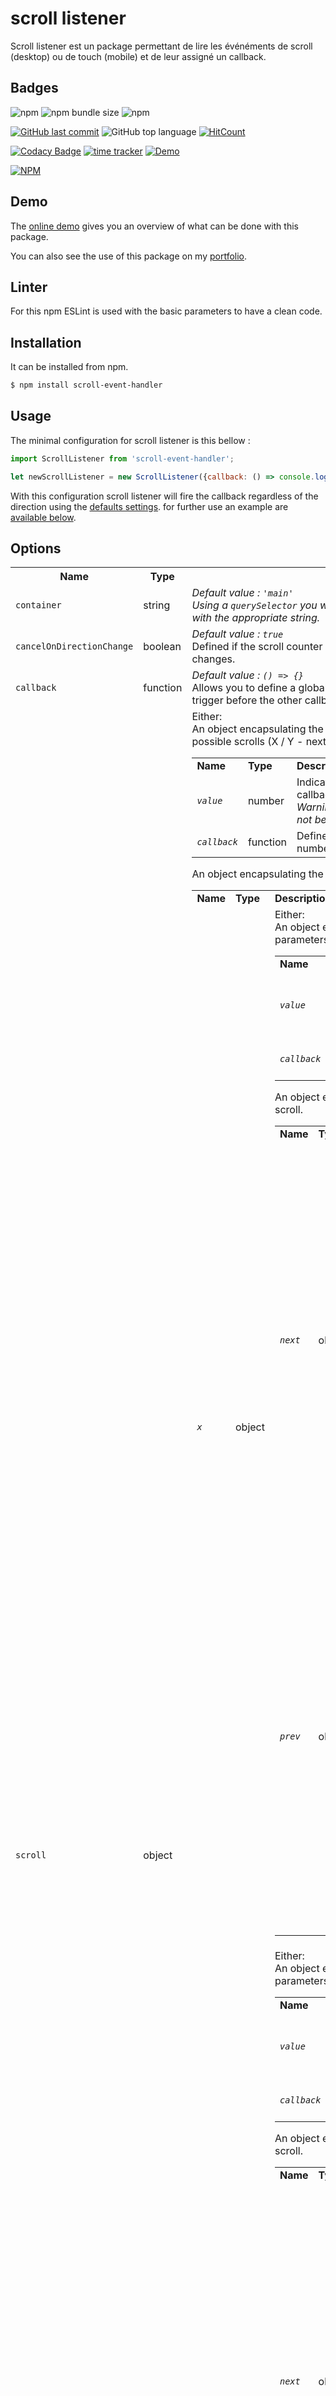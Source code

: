 # scroll listener
Scroll listener est un package permettant de lire les événéments de scroll (desktop) ou de touch (mobile) et de leur
assigné un callback.

## Badges
![npm](https://img.shields.io/npm/v/scroll-event-handler)
![npm bundle size](https://img.shields.io/bundlephobia/min/scroll-event-handler)
![npm](https://img.shields.io/npm/dm/scroll-event-handler)

[![GitHub last
commit](https://img.shields.io/github/last-commit/ga-devfront/scroll-event-handler/develop)](https://github.com/ga-devfront/scroll-event-handler/commits/develop)
![GitHub top language](https://img.shields.io/github/languages/top/ga-devfront/scroll-event-handler)
[![HitCount](http://hits.dwyl.com/ga-devfront/scroll-listener.svg)](http://hits.dwyl.com/ga-devfront/scroll-event-handler)

[![Codacy Badge](https://api.codacy.com/project/badge/Grade/e5ddea0228d7470393909a2b6c1d2d77)](https://www.codacy.com/manual/ga-devfront/scroll-listener?utm_source=github.com&amp;utm_medium=referral&amp;utm_content=ga-devfront/scroll-event-handler&amp;utm_campaign=Badge_Grade)
[![time tracker](https://wakatime.com/badge/github/ga-devfront/scroll-event-handler.svg)](https://wakatime.com/badge/github/ga-devfront/scroll-event-handler)
[![Demo](https://img.shields.io/website?label=demo%20website&url=https%3A%2F%2Fag-dev.fr%2Fprivate%2Fscroll-listener%2F)](https://ag-dev.fr/private/scroll-event-handler/demo/)

[![NPM](https://nodei.co/npm/scroll-event-handler.png)](https://nodei.co/npm/scroll-event-handler/)

## Demo
The [online demo](https://ag-dev.fr/private/scroll-event-handler/demo/) gives you an overview of what can be done with this
package.

You can also see the use of this package on my [portfolio](https://ag-dev.fr/).

## Linter
For this npm ESLint is used with the basic parameters to have a clean code.

## Installation
It can be installed from npm.
```bash
$ npm install scroll-event-handler
```

## Usage
The minimal configuration for scroll listener is this bellow :
```javascript
import ScrollListener from 'scroll-event-handler';

let newScrollListener = new ScrollListener({callback: () => console.log('scroll')});
```
With this configuration scroll listener will fire the callback regardless of the direction using the [defaults
settings](#options).
for further use an example are [available below]().

## Options
<table>
  <tr>
    <th>Name</th>
    <th>Type</th>
    <th>Description</th>
  </tr>
  <tr>
    <td><code>container</code></td>
    <td>string</td>
    <td><i>Default value : <code>'main'</code><br>Using a <code>querySelector</code> you will have to indicate the
        container to listen to with the appropriate string.</td>
  </tr>
  <tr>
    <td><code>cancelOnDirectionChange</code></td>
    <td>boolean</td>
    <td><i>Default value : <code>true</code></i><br>Defined if the scroll counter should be reset if the direction of
      the scroll changes.</td>
  </tr>
  <tr>
    <td><code>callback</code></td>
    <td>function</td>
    <td><i>Default value : <code>() => {}</code></i><br>Allows you to define a global callback which will be called at
      each trigger before the other callbacks.</td>
  </tr>
  <tr>
    <td><code>scroll</code></td>
    <td>object</td>
    <td>Either:<br>
      An object encapsulating the various configuration parameters for all possible scrolls (X / Y - next / prev).
          <table>
            <tr>
              <td><b>Name</b></td>
              <td><b>Type</b></td>
              <td><b>Description</b></td>
            </tr>
            <tr>
              <td><code><var>value</var></code></td>
              <td>number</td>
              <td>Indicates the number of scrolls before the callback is triggered<br>
              <i>Warning if you use 0 as value, the function will not be called.</i></td>
            </tr>
            <tr>
              <td><code><var>callback</var></code></td>
              <td>function</td>
              <td>Defines the function to be called when the number of scrolls is reached.</td>
            </tr>
          </table>
        An object encapsulating the different scroll axes.
          <table>
            <tr>
              <td><b>Name</b></td>
              <td><b>Type</b></td>
              <td><b>Description</b></td>
            </tr>
            <tr>
              <td><code><var>x</var></code></td>
              <td>object</td>
              <td>Either:<br>
                  An object encapsulating the various configuration parameters for all horizontal scrolls.
                    <table>
                      <tr>
                        <td><b>Name</b></td>
                        <td><b>Type</b></td>
                        <td><b>Description</b></td>
                      </tr>
                      <tr>
                        <td><code><var>value</var></code></td>
                        <td>number</td>
                        <td>Indicates the number of scrolls before the callback is triggered<br>
                        <i>Warning if you use 0 as value, the function will not be called.</i></td>
                      </tr>
                      <tr>
                        <td><code><var>callback</var></code></td>
                        <td>function</td>
                        <td>Defines the function to be called when the number of scrolls is reached.</td>
                      </tr>
                    </table>
                  An object encapsulating the different directions of the scroll.
                    <table>
                      <tr>
                        <td><b>Name</b></td>
                        <td><b>Type</b></td>
                        <td><b>Description</b></td>
                      </tr>
                      <tr>
                        <td><code><var>next</var></code></td>
                        <td>object</td>
                        <td>An object contain the various configuration parameters for horizontal next scrolls.
                          <table>
                            <tr>
                              <td><b>Name</b></td>
                              <td><b>Type</b></td>
                              <td><b>Description</b></td>
                            </tr>
                            <tr>
                              <td><code><var>value</var></code></td>
                              <td>number</td>
                              <td><i>Default value : <code>3</code></i><br>Indicates the number of scrolls before the callback is triggered<br>
                              <i>Warning if you use 0 as value, the function will not be called.</i>
                                </td>
                            </tr>
                            <tr>
                              <td><code><var>callback</var></code></td>
                              <td>function</td>
                              <td><i>Default value : <code>() => {}</code></i><br>Defines the function to be called when the number of scrolls is reached.</td>
                            </tr>
                          </table>
              </td>
            </tr>
            <tr>
              <td><code><var>prev</var></code></td>
              <td>object</td>
              <td>An object contain the various configuration parameters for horizontal previous scrolls.
                <table>
                  <tr>
                    <td><b>Name</b></td>
                    <td><b>Type</b></td>
                    <td><b>Description</b></td>
                  </tr>
                  <tr>
                    <td><code><var>value</var></code></td>
                    <td>number</td>
                    <td><i>Default value : <code>3</code></i><br>Indicates the number of scrolls before the callback is triggered<br>
                    <i>Warning if you use 0 as value, the function will not be called.</i></td>
                  </tr>
                  <tr>
                    <td><code><var>callback</var></code></td>
                    <td>function</td>
                    <td><i>Default value : <code>() => {}</code></i><br>Defines the function to be called when the
                      number of scrolls is reached.</td>
                  </tr>
                </table>
    </td>
  </tr>
</table>
</td>
</tr>
<tr>
  <td><code><var>y</var></code></td>
  <td>object</td>
  <td>Either:<br>
      An object encapsulating the various configuration parameters for all vertical scrolls.
        <table>
          <tr>
            <td><b>Name</b></td>
            <td><b>Type</b></td>
            <td><b>Description</b></td>
          </tr>
          <tr>
            <td><code><var>value</var></code></td>
            <td>number</td>
            <td>Indicates the number of scrolls before the callback is triggered<br>
            <i>Warning if you use 0 as value, the function will not be called.</i></td>
          </tr>
          <tr>
            <td><code><var>callback</var></code></td>
            <td>function</td>
            <td>Defines the function to be called when the number of scrolls is reached.</td>
          </tr>
        </table>
      An object encapsulating the different directions of the scroll.
        <table>
          <tr>
            <td><b>Name</b></td>
            <td><b>Type</b></td>
            <td><b>Description</b></td>
          </tr>
          <tr>
            <td><code><var>next</var></code></td>
            <td>object</td>
            <td>An object contain the various configuration parameters for vertical next scrolls.
              <table>
                <tr>
                  <td><b>Name</b></td>
                  <td><b>Type</b></td>
                  <td><b>Description</b></td>
                </tr>
                <tr>
                  <td><code><var>value</var></code></td>
                  <td>number</td>
                  <td><i>Default value : <code>5</code></i><br>Indicates the number of scrolls before the callback is triggered<br>
                  <i>Warning if you use 0 as value, the function will not be called.</i></td>
                </tr>
                <tr>
                  <td><code><var>callback</var></code></td>
                  <td>function</td>
                  <td><i>Default value : <code>() => {}</code></i><br>Defines the function to be called when the number of scrolls is reached.</td>
                </tr>
              </table>
  </td>
</tr>
<tr>
  <td><code><var>prev</var></code></td>
  <td>object</td>
  <td>An object contain the various configuration parameters for vertical previous scrolls.
    <table>
      <tr>
        <td><b>Name</b></td>
        <td><b>Type</b></td>
        <td><b>Description</b></td>
      </tr>
      <tr>
        <td><code><var>value</var></code></td>
        <td>number</td>
        <td><i>Default value : <code>5</code></i><br>Indicates the number of scrolls before the callback is triggered <br>
        <i>Warning if you use 0 as value, the function will not be called.</i></td>
      </tr>
      <tr>
        <td><code><var>callback</var></code></td>
        <td>function</td>
        <td><i>Default value : <code>() => {}</code></i><br>Defines the function to be called when the number of scrolls
          is reached.</td>
      </tr>
    </table>
  </td>
</tr>
</table>
</td>
</tr>
</table>
<tr>
  <td><code>touch</code></td>
  <td>object</td>
  <td>Either:<br>
      An object encapsulating the various configuration parameters for all possible touch (X / Y - next / prev).
        <table>
          <tr>
            <td><b>Name</b></td>
            <td><b>Type</b></td>
            <td><b>Description</b></td>
          </tr>
          <tr>
            <td><code><var>value</var></code></td>
            <td>number</td>
            <td>Indicates the number of distance covered when touched before the callback is triggered <br>
              <i>Warning if you use 0 as value, the function will not be called.</i></td>
          </tr>
          <tr>
            <td><code><var>callback</var></code></td>
            <td>function</td>
            <td>Defines the function to be called when the trigger is reached.</td>
          </tr>
        </table>
      An object encapsulating the different touch axes.
        <table>
          <tr>
            <td><b>Name</b></td>
            <td><b>Type</b></td>
            <td><b>Description</b></td>
          </tr>
          <tr>
            <td><code><var>x</var></code></td>
            <td>object</td>
            <td>Either:<br>
                An object encapsulating the various configuration parameters for all horizontal touches.
                  <table>
                    <tr>
                      <td><b>Name</b></td>
                      <td><b>Type</b></td>
                      <td><b>Description</b></td>
                    </tr>
                    <tr>
                      <td><code><var>value</var></code></td>
                      <td>number</td>
                      <td>Indicates the number of distance covered when touched before the callback is triggered <br>
                      <i>Warning if you use 0 as value, the function will not be called.</i></td>
                    </tr>
                    <tr>
                      <td><code><var>callback</var></code></td>
                      <td>function</td>
                      <td>Defines the function to be called when the trigger is reached.</td>
                    </tr>
                  </table>
                An object encapsulating the different directions of the touch.
                  <table>
                    <tr>
                      <td><b>Name</b></td>
                      <td><b>Type</b></td>
                      <td><b>Description</b></td>
                    </tr>
                    <tr>
                      <td><code><var>next</var></code></td>
                      <td>object</td>
                      <td>An object contain the various configuration parameters for horizontal next touches.
                        <table>
                          <tr>
                            <td><b>Name</b></td>
                            <td><b>Type</b></td>
                            <td><b>Description</b></td>
                          </tr>
                          <tr>
                            <td><code><var>value</var></code></td>
                            <td>number</td>
                            <td><i>Default value : <code>80</code></i><br>Indicates the number of distance covered when
                              touched before the callback is triggered<br>
              <i>Warning if you use 0 as value, the function will not be called.</i></td>
                          </tr>
                          <tr>
                            <td><code><var>callback</var></code></td>
                            <td>function</td>
                            <td><i>Default value : <code>() => {}</code></i><br>Defines the function to be called when
                              the trigger is reached.</td>
                          </tr>
                        </table>
            </td>
          </tr>
          <tr>
            <td><code><var>prev</var></code></td>
            <td>object</td>
            <td>An object contain the various configuration parameters for horizontal previous touches.
              <table>
                <tr>
                  <td><b>Name</b></td>
                  <td><b>Type</b></td>
                  <td><b>Description</b></td>
                </tr>
                <tr>
                  <td><code><var>value</var></code></td>
                  <td>number</td>
                  <td><i>Default value : <code>80</code></i><br>Indicates the number of distance covered when touched
                    before the callback is triggered<br>
              <i>Warning if you use 0 as value, the function will not be called.</i></td>
                </tr>
                <tr>
                  <td><code><var>callback</var></code></td>
                  <td>function</td>
                  <td><i>Default value : <code>() => {}</code></i><br>Defines the function to be called when the trigger
                    is reached.</td>
                </tr>
              </table>
  </td>
</tr>
</table>
</td>
</tr>
<tr>
  <td><code><var>y</var></code></td>
  <td>object</td>
  <td>Either:<br>
      An object encapsulating the various configuration parameters for all vertical touches.
        <table>
          <tr>
            <td><b>Name</b></td>
            <td><b>Type</b></td>
            <td><b>Description</b></td>
          </tr>
          <tr>
            <td><code><var>value</var></code></td>
            <td>number</td>
            <td>Indicates the number of distance covered when touched before the callback is triggered<br>
              <i>Warning if you use 0 as value, the function will not be called.</i></td>
          </tr>
          <tr>
            <td><code><var>callback</var></code></td>
            <td>function</td>
            <td>Defines the function to be called when the trigger is reached.</td>
          </tr>
        </table>
      An object encapsulating the different directions of the touch.
        <table>
          <tr>
            <td><b>Name</b></td>
            <td><b>Type</b></td>
            <td><b>Description</b></td>
          </tr>
          <tr>
            <td><code><var>next</var></code></td>
            <td>object</td>
            <td>An object contain the various configuration parameters for vertical next touches.
              <table>
                <tr>
                  <td><b>Name</b></td>
                  <td><b>Type</b></td>
                  <td><b>Description</b></td>
                </tr>
                <tr>
                  <td><code><var>value</var></code></td>
                  <td>number</td>
                  <td><i>Default value : <code>200</code></i><br>Indicates the number of distance covered when touched
                    before the callback is triggered<br>
              <i>Warning if you use 0 as value, the function will not be called.</i></td>
                </tr>
                <tr>
                  <td><code><var>callback</var></code></td>
                  <td>function</td>
                  <td><i>Default value : <code>() => {}</code></i><br>Defines the function to be called when the trigger
                    is reached.</td>
                </tr>
              </table>
  </td>
</tr>
<tr>
  <td><code><var>prev</var></code></td>
  <td>object</td>
  <td>An object contain the various configuration parameters for vertical previous touches.
    <table>
      <tr>
        <td><b>Name</b></td>
        <td><b>Type</b></td>
        <td><b>Description</b></td>
      </tr>
      <tr>
        <td><code><var>value</var></code></td>
        <td>number</td>
        <td><i>Default value : <code>200</code></i><br>Indicates the number of distance covered when touched before the
          callback is triggered<br>
              <i>Warning if you use 0 as value, the function will not be called.</i></td>
      </tr>
      <tr>
        <td><code><var>callback</var></code></td>
        <td>function</td>
        <td><i>Default value : <code>() => {}</code></i><br>Defines the function to be called when the trigger is
          reached.</td>
      </tr>
    </table>
  </td>
</tr>
</table>
</td>
</tr>
</table>
</table>

## Methods
Several methods can be called after creating the listener. You will find them below.

- **```removeScrollListener()``` :** allows to suppress the listener.

- **```switchCancelOnDirectionChange()``` :** allows to switch the bolean value of `cancelOnDirectionChange`.

- **```changeSettings(Object)``` :** allows you to modify the parameters given when creating the listener. It takes the same [options](#options) as when creating the listener.

You can find the way to call them in the [examples](#examples) section.

## Examples
### Listen scroll on element
```javascript
let newScrollListener = new ScrollListener({
  container: '#myListenedElement',
});
// newScrollListener listen the scroll and touch event in your #myListenedElement.
```
### Listen vertical scroll/touch
```javascript
let newScrollListener = new ScrollListener({
  container: '#myListenedElement',
  scroll: {
    y: {
      value: 5,
      callback: () => console.log('Hello scroll world'),
    },
  },
  touch: {
    y: {
      value: 200,
      callback: () => console.log('Hello touch world'),
    },
  },
});
// now you console.log a string if user verticaly scroll/touch.
```
### Listen horizontal scroll with direction
```javascript
let newScrollListener = new ScrollListener({
  container: '#myListenedElement',
  scroll: {
    x: {
      prev: {
        value: 5,
        callback: () => console.log('prev scroll'),
      },
      next: {
        value: 2,
        callback: () => console.log('next scroll'),
      },
    },
  },
  touch: {
    x: {
      prev: {
        value: 200,
        callback: () => console.log('prev touch'),
      },
      next: {
        value: 150,
        callback: () => console.log('next touch'),
      },
    },
  },
});
// sent you a different console.log depending on whether the user scrolls forward or backward on the horizontal axis
```
### Setup global callback
```javascript
let newScrollListener = new ScrollListener({
  container: '#myListenedElement',
  callback: () => console.log('my global callback'),
  scroll: {
    x: {
      prev: {
        value: 5,
        callback: () => console.log('prev scroll'),
      },
      next: {
        value: 2,
        callback: () => console.log('next scroll'),
      },
    },
  },
  touch: {
    x: {
      prev: {
        value: 200,
        callback: () => console.log('prev touch'),
      },
      next: {
        value: 150,
        callback: () => console.log('next touch'),
      },
    },
  },
});
// during each scroll listened to, your global callback function will be called before the others.
```
### Remove a listener
```javascript
let newScrollListener = new ScrollListener({
  container: '#myListenedElement',
});

newScrollListener.removeScrollListener();
//the listener is now removed.
```
### Switch
```javascript
let newScrollListener = new ScrollListener({
  container: '#myListenedElement',
  cancelOnDirectionChange: true
});

newScrollListener.switchCancelOnDirectionChange();
// now the cancelOnDirectionChange is false.
```
### Change vertical previous scroll/touch settings
```javascript
let newScrollListener = new ScrollListener({
  container: '#myListenedElement',
  scroll: {
    x: {
      prev: {
        value: 5,
        callback: () => console.log('prev scroll'),
      },
      next: {
        value: 2,
        callback: () => console.log('next scroll'),
      },
    },
  },
  touch: {
    x: {
      prev: {
        value: 200,
        callback: () => console.log('prev touch'),
      },
      next: {
        value: 150,
        callback: () => console.log('next touch'),
      },
    },
  },
});

newScrollListener.changeSettings({
  scroll: {
    x: {
      prev: {
        value: 10,
      },
    },
  },
  touch: {
    x: {
      prev: {
        value: 300,
      },
    },
  },
});
// now scroll.x.prev value is 10 and the touch.x.prev.value is 300.
```


## Compatible Browsers
[![Browserstack](https://d2ogrdw2mh0rsl.cloudfront.net/production/images/static/header/header-logo.svg)](https://live.browserstack.com/)

The tests were carried out thanks to Browserstack which offers us its services since our npm is opensource.

The npm is now run on :
- Chrome desktop / mobile
- Edge
- Edge chromium
- Firefox desktop / mobile
- Opera desktop/ mobile
- Safari desktop / mobile
- Samsung Internet

## Contributors

* **Guyomar Alexis** - [ga-devfront](https://github.com/ga-devfront) : lead developer of project.
* **Daniels-Roth Stan** - [mrstandu33](https://github.com/mrstandu33) : consultant and adviser on development.

See also the list of [contributors](https://github.com/ga-devfront/scroll-listener/graphs/contributors) who participated
in this project.

## License

This project is licensed under the MIT License - see the [LICENSE](LICENSE) file for details.